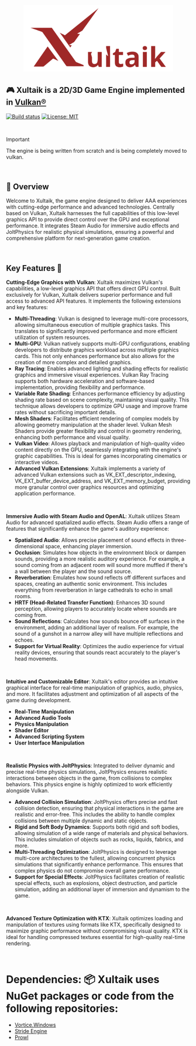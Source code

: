 



<h1 align="center">
   <img src="Logo/XULTAIK-2.png" width=410>

  
  ##              🎮 Xultaik is a 2D/3D Game Engine implemented in [Vulkan®](https://www.khronos.org/vulkan/)

  
</h1>


[![Build status](https://github.com/FaberSanZ/Zeckoxe/workflows/ci/badge.svg)](https://github.com/FaberSanZ/Xultaik/actions)
[![License: MIT](https://img.shields.io/badge/License-MIT-yellow.svg)](https://github.com/FaberSanZ/Xultaik/blob/master/LICENSE) 

<br>

> [!IMPORTANT]
> The engine is being written from scratch and is being completely moved to vulkan.


<br>

## 📝 Overview
Welcome to Xultaik, the game engine designed to deliver AAA experiences with cutting-edge performance and advanced technologies. Centrally based on Vulkan, Xultaik harnesses the full capabilities of this low-level graphics API to provide direct control over the GPU and exceptional performance. It integrates Steam Audio for immersive audio effects and JoltPhysics for realistic physical simulations, ensuring a powerful and comprehensive platform for next-generation game creation.

<br>

## Key Features 🚀

**Cutting-Edge Graphics with Vulkan**:
Xultaik maximizes Vulkan's capabilities, a low-level graphics API that offers direct GPU control. Built exclusively for Vulkan, Xultaik delivers superior performance and full access to advanced API features. It implements the following extensions and key features:

- **Multi-Threading**: Vulkan is designed to leverage multi-core processors, allowing simultaneous execution of multiple graphics tasks. This translates to significantly improved performance and more efficient utilization of system resources.
- **Multi-GPU**: Vulkan natively supports multi-GPU configurations, enabling developers to distribute graphics workload across multiple graphics cards. This not only enhances performance but also allows for the creation of more complex and detailed graphics.
- **Ray Tracing**: Enables advanced lighting and shading effects for realistic graphics and immersive visual experiences. Vulkan Ray Tracing supports both hardware acceleration and software-based implementation, providing flexibility and performance.
- **Variable Rate Shading**: Enhances performance efficiency by adjusting shading rate based on scene complexity, maintaining visual quality. This technique allows developers to optimize GPU usage and improve frame rates without sacrificing important details.
- **Mesh Shaders**: Facilitates efficient rendering of complex models by allowing geometry manipulation at the shader level. Vulkan Mesh Shaders provide greater flexibility and control in geometry rendering, enhancing both performance and visual quality.
- **Vulkan Video**: Allows playback and manipulation of high-quality video content directly on the GPU, seamlessly integrating with the engine's graphic capabilities. This is ideal for games incorporating cinematics or interactive videos.
- **Advanced Vulkan Extensions**: Xultaik implements a variety of advanced Vulkan extensions such as VK_EXT_descriptor_indexing, VK_EXT_buffer_device_address, and VK_EXT_memory_budget, providing more granular control over graphics resources and optimizing application performance.

<br>

**Immersive Audio with Steam Audio and OpenAL**:
Xultaik utilizes Steam Audio for advanced spatialized audio effects. Steam Audio offers a range of features that significantly enhance the game's auditory experience:

- **Spatialized Audio**: Allows precise placement of sound effects in three-dimensional space, enhancing player immersion.
- **Occlusion**: Simulates how objects in the environment block or dampen sounds, providing a more realistic auditory experience. For example, a sound coming from an adjacent room will sound more muffled if there's a wall between the player and the sound source.
- **Reverberation**: Emulates how sound reflects off different surfaces and spaces, creating an authentic sonic environment. This includes everything from reverberation in large cathedrals to echo in small rooms.
- **HRTF (Head-Related Transfer Function)**: Enhances 3D sound perception, allowing players to accurately locate where sounds are coming from.
- **Sound Reflections**: Calculates how sounds bounce off surfaces in the environment, adding an additional layer of realism. For example, the sound of a gunshot in a narrow alley will have multiple reflections and echoes.
- **Support for Virtual Reality**: Optimizes the audio experience for virtual reality devices, ensuring that sounds react accurately to the player's head movements.

<br>

**Intuitive and Customizable Editor**:
Xultaik's editor provides an intuitive graphical interface for real-time manipulation of graphics, audio, physics, and more. It facilitates adjustment and optimization of all aspects of the game during development.

- **Real-Time Manipulation**
- **Advanced Audio Tools**
- **Physics Manipulation**
- **Shader Editor**
- **Advanced Scripting System**
- **User Interface Manipulation**

<br>

**Realistic Physics with JoltPhysics**:
Integrated to deliver dynamic and precise real-time physics simulations, JoltPhysics ensures realistic interactions between objects in the game, from collisions to complex behaviors. This physics engine is highly optimized to work efficiently alongside Vulkan.

- **Advanced Collision Simulation**: JoltPhysics offers precise and fast collision detection, ensuring that physical interactions in the game are realistic and error-free. This includes the ability to handle complex collisions between multiple dynamic and static objects.
- **Rigid and Soft Body Dynamics**: Supports both rigid and soft bodies, allowing simulation of a wide range of materials and physical behaviors. This includes simulation of objects such as rocks, liquids, fabrics, and more.
- **Multi-Threading Optimization**: JoltPhysics is designed to leverage multi-core architectures to the fullest, allowing concurrent physics simulations that significantly enhance performance. This ensures that complex physics do not compromise overall game performance.
- **Support for Special Effects**: JoltPhysics facilitates creation of realistic special effects, such as explosions, object destruction, and particle simulation, adding an additional layer of immersion and dynamism to the game.

<br>

**Advanced Texture Optimization with KTX**:
Xultaik optimizes loading and manipulation of textures using formats like KTX, specifically designed to maximize graphic performance without compromising visual quality. KTX is ideal for handling compressed textures essential for high-quality real-time rendering.

<br>

# Dependencies: 📦 **Xultaik** uses NuGet packages or code from the following repositories:
- [Vortice.Windows](https://github.com/amerkoleci/Vortice.Windows)
- [Stride Engine](https://github.com/stride3d/stride)
- [Prowl](https://github.com/ProwlEngine/Prowl)



